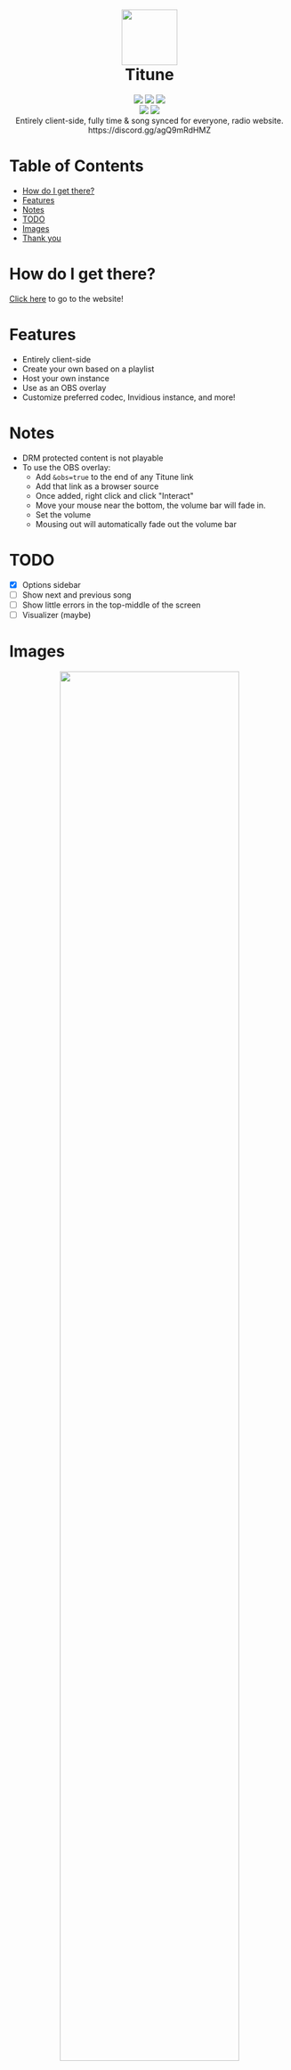 <h1 align="center">
 <img height="100px" src="" />
 <br />
 Titune
</h1>
<div align="center">
 <img src="https://img.shields.io/github/actions/workflow/status/SpikeHD/Titune/deploy.yml" />
 <img src="https://img.shields.io/github/package-json/v/SpikeHD/Titune" />
 <img src="https://img.shields.io/github/repo-size/SpikeHD/Titune" />
</div>
<div align="center">
 <img src="https://img.shields.io/github/commit-activity/m/SpikeHD/Titune" />
 <img src="https://img.shields.io/github/stars/SpikeHD/Titune" />
</div>

<div align="center">
 Entirely client-side, fully time & song synced for everyone, radio website.
 <br/>
 https://discord.gg/agQ9mRdHMZ
</div>

# Table of Contents

* [How do I get there?](#how-do-i-get-there)
* [Features](#features)
* [Notes](#notes)
* [TODO](#todo)
* [Images](#images)
* [Thank you](#thank-you)

# How do I get there?

[Click here](https://spikehd.github.io/Titune/) to go to the website! 

# Features

* Entirely client-side
* Create your own based on a playlist
* Host your own instance
* Use as an OBS overlay
* Customize preferred codec, Invidious instance, and more!

# Notes

* DRM protected content is not playable
* To use the OBS overlay:
  * Add `&obs=true` to the end of any Titune link
  * Add that link as a browser source
  * Once added, right click and click "Interact"
  * Move your mouse near the bottom, the volume bar will fade in.
  * Set the volume
  * Mousing out will automatically fade out the volume bar

# TODO

* [x] Options sidebar
* [ ] Show next and previous song
* [ ] Show little errors in the top-middle of the screen
* [ ] Visualizer (maybe)

# Images

<div align="center">
 <a href="https://spikehd.github.io/Titune/?id=PL9amtKqWY8ajIjSWZFrm7ZPlHY_sSyWMK&name=24/7%20Neon%20White">
   <img width="80%" src="https://github.com/SpikeHD/Titune/assets/25207995/81fdfc93-dc18-414b-bbb8-5334c7797540" />
 </a>

 <img width="80%" src="https://github.com/SpikeHD/Titune/assets/25207995/f6f61dca-fbd6-464d-b311-b1ac254aa061" />
</div>

# Thank you

[Invidious](https://github.com/iv-org/invidious) | For providing a free and open source YouTube API through their instances.

[Puffyan](https://puffyan.us/) | For hosting the default US-based Invidious instance.
